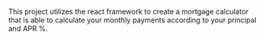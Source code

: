 This project utilizes the react framework to create a mortgage calculator that is able to calculate your monthly payments according to your principal and APR %. 